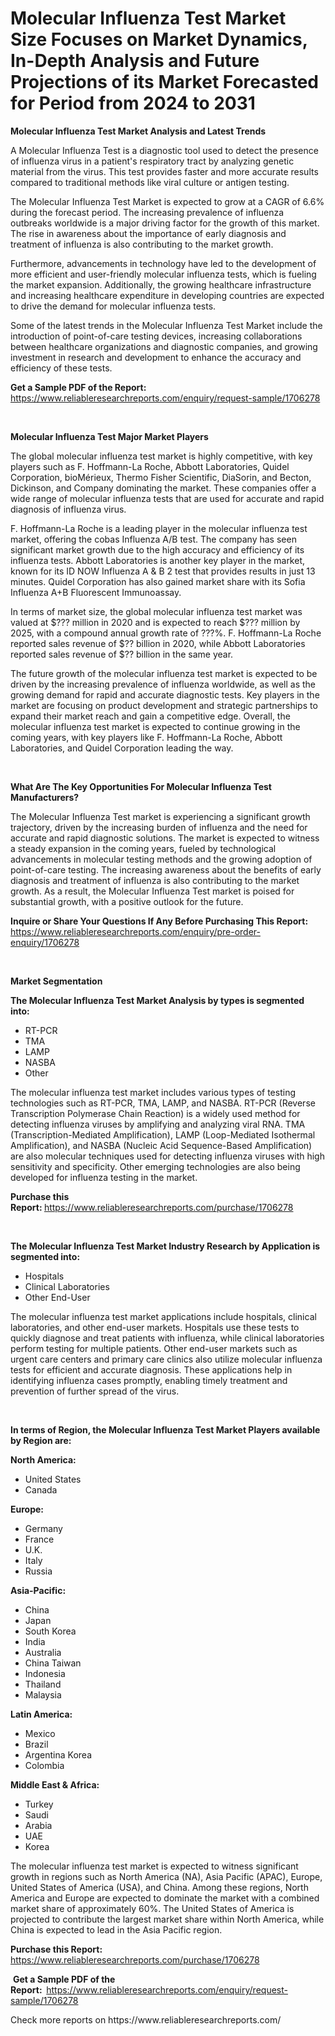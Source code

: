 <p><h1>Molecular Influenza Test Market Size Focuses on Market Dynamics, In-Depth Analysis and Future Projections of its Market Forecasted for Period from 2024 to 2031</h1></p><p><strong>Molecular Influenza Test Market Analysis and Latest Trends</strong></p>
<p><p>A Molecular Influenza Test is a diagnostic tool used to detect the presence of influenza virus in a patient's respiratory tract by analyzing genetic material from the virus. This test provides faster and more accurate results compared to traditional methods like viral culture or antigen testing.</p><p>The Molecular Influenza Test Market is expected to grow at a CAGR of 6.6% during the forecast period. The increasing prevalence of influenza outbreaks worldwide is a major driving factor for the growth of this market. The rise in awareness about the importance of early diagnosis and treatment of influenza is also contributing to the market growth.</p><p>Furthermore, advancements in technology have led to the development of more efficient and user-friendly molecular influenza tests, which is fueling the market expansion. Additionally, the growing healthcare infrastructure and increasing healthcare expenditure in developing countries are expected to drive the demand for molecular influenza tests.</p><p>Some of the latest trends in the Molecular Influenza Test Market include the introduction of point-of-care testing devices, increasing collaborations between healthcare organizations and diagnostic companies, and growing investment in research and development to enhance the accuracy and efficiency of these tests.</p></p>
<p><strong>Get a Sample PDF of the Report:&nbsp;</strong> <a href="https://www.reliableresearchreports.com/enquiry/request-sample/1706278">https://www.reliableresearchreports.com/enquiry/request-sample/1706278</a></p>
<p>&nbsp;</p>
<p><strong>Molecular Influenza Test Major Market Players</strong></p>
<p><p>The global molecular influenza test market is highly competitive, with key players such as F. Hoffmann-La Roche, Abbott Laboratories, Quidel Corporation, bioMérieux, Thermo Fisher Scientific, DiaSorin, and Becton, Dickinson, and Company dominating the market. These companies offer a wide range of molecular influenza tests that are used for accurate and rapid diagnosis of influenza virus.</p><p>F. Hoffmann-La Roche is a leading player in the molecular influenza test market, offering the cobas Influenza A/B test. The company has seen significant market growth due to the high accuracy and efficiency of its influenza tests. Abbott Laboratories is another key player in the market, known for its ID NOW Influenza A & B 2 test that provides results in just 13 minutes. Quidel Corporation has also gained market share with its Sofia Influenza A+B Fluorescent Immunoassay.</p><p>In terms of market size, the global molecular influenza test market was valued at $??? million in 2020 and is expected to reach $??? million by 2025, with a compound annual growth rate of ???%. F. Hoffmann-La Roche reported sales revenue of $?? billion in 2020, while Abbott Laboratories reported sales revenue of $?? billion in the same year.</p><p>The future growth of the molecular influenza test market is expected to be driven by the increasing prevalence of influenza worldwide, as well as the growing demand for rapid and accurate diagnostic tests. Key players in the market are focusing on product development and strategic partnerships to expand their market reach and gain a competitive edge. Overall, the molecular influenza test market is expected to continue growing in the coming years, with key players like F. Hoffmann-La Roche, Abbott Laboratories, and Quidel Corporation leading the way.</p></p>
<p>&nbsp;</p>
<p><strong>What Are The Key Opportunities For Molecular Influenza Test Manufacturers?</strong></p>
<p><p>The Molecular Influenza Test market is experiencing a significant growth trajectory, driven by the increasing burden of influenza and the need for accurate and rapid diagnostic solutions. The market is expected to witness a steady expansion in the coming years, fueled by technological advancements in molecular testing methods and the growing adoption of point-of-care testing. The increasing awareness about the benefits of early diagnosis and treatment of influenza is also contributing to the market growth. As a result, the Molecular Influenza Test market is poised for substantial growth, with a positive outlook for the future.</p></p>
<p><strong>Inquire or Share Your Questions If Any Before Purchasing This Report:</strong> <a href="https://www.reliableresearchreports.com/enquiry/pre-order-enquiry/1706278">https://www.reliableresearchreports.com/enquiry/pre-order-enquiry/1706278</a></p>
<p>&nbsp;</p>
<p><strong>Market Segmentation</strong></p>
<p><strong>The Molecular Influenza Test Market Analysis by types is segmented into:</strong></p>
<p><ul><li>RT-PCR</li><li>TMA</li><li>LAMP</li><li>NASBA</li><li>Other</li></ul></p>
<p><p>The molecular influenza test market includes various types of testing technologies such as RT-PCR, TMA, LAMP, and NASBA. RT-PCR (Reverse Transcription Polymerase Chain Reaction) is a widely used method for detecting influenza viruses by amplifying and analyzing viral RNA. TMA (Transcription-Mediated Amplification), LAMP (Loop-Mediated Isothermal Amplification), and NASBA (Nucleic Acid Sequence-Based Amplification) are also molecular techniques used for detecting influenza viruses with high sensitivity and specificity. Other emerging technologies are also being developed for influenza testing in the market.</p></p>
<p><strong>Purchase this Report:&nbsp;</strong><a href="https://www.reliableresearchreports.com/purchase/1706278">https://www.reliableresearchreports.com/purchase/1706278</a></p>
<p>&nbsp;</p>
<p><strong>The Molecular Influenza Test Market Industry Research by Application is segmented into:</strong></p>
<p><ul><li>Hospitals</li><li>Clinical Laboratories</li><li>Other End-User</li></ul></p>
<p><p>The molecular influenza test market applications include hospitals, clinical laboratories, and other end-user markets. Hospitals use these tests to quickly diagnose and treat patients with influenza, while clinical laboratories perform testing for multiple patients. Other end-user markets such as urgent care centers and primary care clinics also utilize molecular influenza tests for efficient and accurate diagnosis. These applications help in identifying influenza cases promptly, enabling timely treatment and prevention of further spread of the virus.</p></p>
<p>&nbsp;</p>
<p><strong>In terms of Region, the Molecular Influenza Test Market Players available by Region are:</strong></p>
<p>
    <p> <strong> North America: </strong>
        <ul>
            <li>United States</li>
            <li>Canada</li>
        </ul>
        </p> 
    <p> <strong> Europe: </strong>
        <ul>
            <li>Germany</li>
            <li>France</li>
            <li>U.K.</li>
            <li>Italy</li>
            <li>Russia</li>
        </ul>
        </p> 
    <p> <strong> Asia-Pacific: </strong>
        <ul>
            <li>China</li>
            <li>Japan</li>
            <li>South Korea</li>
            <li>India</li>
            <li>Australia</li>
            <li>China Taiwan</li>
            <li>Indonesia</li>
            <li>Thailand</li>
            <li>Malaysia</li>
        </ul>
        </p> 
    <p> <strong> Latin America: </strong>
        <ul>
            <li>Mexico</li>
            <li>Brazil</li>
            <li>Argentina Korea</li>
            <li>Colombia</li>
        </ul>
        </p> 
    <p> <strong> Middle East & Africa: </strong>
        <ul>
            <li>Turkey</li>
            <li>Saudi</li>
            <li>Arabia</li>
            <li>UAE</li>
            <li>Korea</li>
        </ul>
    </p>
    </p>
<p><p>The molecular influenza test market is expected to witness significant growth in regions such as North America (NA), Asia Pacific (APAC), Europe, United States of America (USA), and China. Among these regions, North America and Europe are expected to dominate the market with a combined market share of approximately 60%. The United States of America is projected to contribute the largest market share within North America, while China is expected to lead in the Asia Pacific region.</p></p>
<p><strong>Purchase this Report: </strong><a href="https://www.reliableresearchreports.com/purchase/1706278">https://www.reliableresearchreports.com/purchase/1706278</a></p>
<p>&nbsp;<strong>Get a Sample PDF of the Report:&nbsp;&nbsp;</strong><a href="https://www.reliableresearchreports.com/enquiry/request-sample/1706278">https://www.reliableresearchreports.com/enquiry/request-sample/1706278</a></p>
<p><strong></strong></p>
<p>Check more reports on https://www.reliableresearchreports.com/</p>